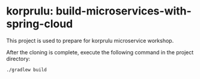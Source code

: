 # korprulu: build-microservices-with-spring-cloud

This project is used to prepare for korprulu microservice workshop.

After the cloning is complete, execute the following command in the project directory:

```
./gradlew build
```
